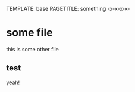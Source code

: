 TEMPLATE: base
PAGETITLE: something
-x-x-x-x-

# some file

this is some other file


test 
----

yeah!